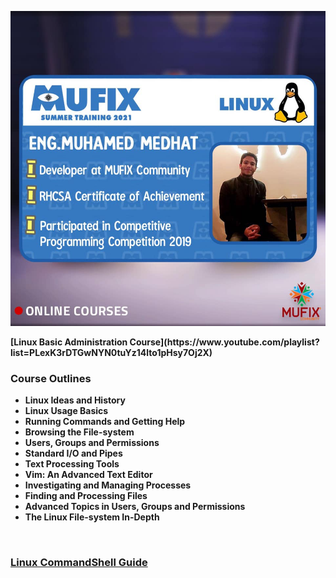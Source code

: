 <div align="left" width="50">

<img src="https://github.com/iNightjar/Linux-Basic-Adminitration/blob/master/Poster/MUFIX%20Summer%20Training%202021.jpg?raw=true" href="https://github.com/iNightjar" alt="Course Poster"  width="550"/><br> 
  
<p><strong>[Linux Basic Administration Course](https://www.youtube.com/playlist?list=PLexK3rDTGwNYN0tuYz14lto1pHsy7Oj2X)</p>
</div>

### Course Outlines
* Linux Ideas and History
* Linux Usage Basics
* Running Commands and Getting Help
* Browsing the File-system
* Users, Groups and Permissions
* Standard I/O and Pipes
* Text Processing Tools
* Vim: An Advanced Text Editor
* Investigating and Managing Processes
* Finding and Processing Files
* Advanced Topics in Users, Groups and Permissions
* The Linux File-system In-Depth

<br>

### [Linux CommandShell Guide](https://github.com/iNightjar/Linux-Basic-Adminitration/blob/master/Documentations/LinuxCommandShell.pdf?raw=true)